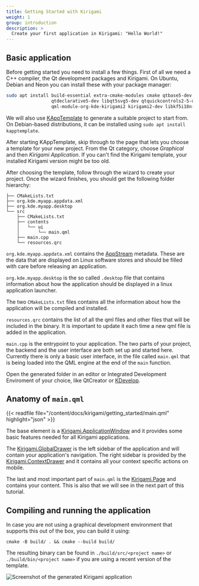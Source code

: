 ```yaml
---
title: Getting Started with Kirigami
weight: 1
group: introduction
description: >
  Create your first application in Kirigami: "Hello World!"
---
```


## Basic application

Before getting started you need to install a few things. First of all we need
a C++ compiler, the Qt development packages and Kirigami. On Ubuntu, Debian and
Neon you can install these with your package manager:

```bash
sudo apt install build-essential extra-cmake-modules cmake qtbase5-dev \
                 qtdeclarative5-dev libqt5svg5-dev qtquickcontrols2-5-dev \
                 qml-module-org-kde-kirigami2 kirigami2-dev libkf5i18n-dev
```

<!-- Todo cover kdesrc-build somewhere and link to it -->

We will also use [KAppTemplate](https://kde.org/applications/kapptemplate) to generate a suitable project to start from.
On Debian-based distributions, it can be installed using `sudo apt install kapptemplate`.

After starting KAppTemplate, skip through to the page that lets you choose
a template for your new project. From the Qt category, choose *Graphical*
and then *Kirigami Application*. If you can't find the Kirigami template,
your installed Kirigami version might be too old.

After choosing the template, follow through the wizard to create your project.
Once the wizard finishes, you should get the following folder hierarchy:

```
├── CMakeLists.txt
├── org.kde.myapp.appdata.xml
├── org.kde.myapp.desktop
└── src
    ├── CMakeLists.txt
    ├── contents
    │   └── ui
    │       └── main.qml
    ├── main.cpp
    └── resources.qrc
```

`org.kde.myapp.appdata.xml` contains the [AppStream](https://www.freedesktop.org/software/appstream/docs/sect-Metadata-Application.html)
metadata. These are the data that are displayed on Linux software stores
and should be filled with care before releasing an application.

`org.kde.myapp.desktop` is the so called `.desktop` file that
contains information about how the application should be displayed
in a linux application launcher.

The two `CMakeLists.txt` files contains all the information about how the
application will be compiled and installed.

`resources.qrc` contains the list of all the qml files and other files
that will be included in the binary. It is important to update it each
time a new qml file is added in the application.

`main.cpp` is the entrypoint to your application. The two parts of your
project, the backend and the user interface are both set up and started
here. Currently there is only a basic user interface, in the file called
`main.qml` that is being loaded into the QML engine at the end of the
`main` function.

Open the generated folder in an editor or Integrated Development Enviroment
of your choice, like QtCreator or [KDevelop](https://kdevelop.org).


## Anatomy of `main.qml`

{{< readfile file="/content/docs/kirigami/getting_started/main.qml" highlight="json" >}}

The base element is a [Kirigami.ApplicationWindow](docs:kirigami2;ApplicationWindow)
and it provides some basic features
needed for all Kirigami applications.

The [Kirigami.GlobalDrawer](docs:kirigami2;GlobalDrawer)
is the left sidebar of the application
and will contain your application's navigation. The right sidebar is
provided by the [Kirigami.ContextDrawer](docs:kirigami2;ContextDrawer)
and it contains all your context specific actions on mobile.

The last and most important part of `main.qml` is the [Kirigami.Page](docs:kirigami2;Page)
and contains your content. This is also that we will see in the next part
of this tutorial.

## Compiling and running the application

In case you are not using a graphical development environment that supports this out of the box, you can build it using:
```
cmake -B build/ . && cmake --build build/
```

The resulting binary can be found in `./build/src/<project name>` or 
`./build/bin/<project name>` if you are using a recent version of the
template.

![Screenshot of the generated Kirigami application](template.png)
